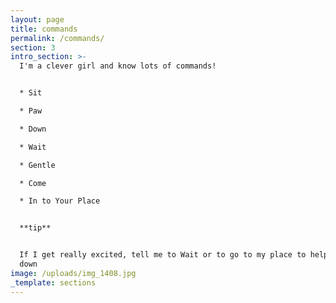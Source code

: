 ```yaml
---
layout: page
title: commands
permalink: /commands/
section: 3
intro_section: >-
  I'm a clever girl and know lots of commands!


  * Sit

  * Paw

  * Down

  * Wait

  * Gentle

  * Come

  * In to Your Place


  **tip**


  If I get really excited, tell me to Wait or to go to my place to help me calm
  down
image: /uploads/img_1408.jpg
_template: sections
---
```



